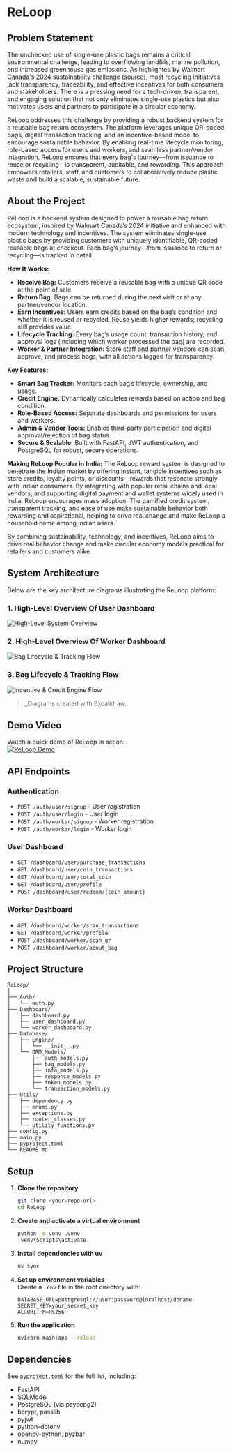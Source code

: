 # ReLoop

## Problem Statement

The unchecked use of single-use plastic bags remains a critical environmental challenge, leading to overflowing landfills, marine pollution, and increased greenhouse gas emissions. As highlighted by Walmart Canada's 2024 sustainability challenge ([source](https://walmart.converge.tech/content/converge/en_in/sparkathon/building-a-sustainable-future.html)), most recycling initiatives lack transparency, traceability, and effective incentives for both consumers and stakeholders. There is a pressing need for a tech-driven, transparent, and engaging solution that not only eliminates single-use plastics but also motivates users and partners to participate in a circular economy.

ReLoop addresses this challenge by providing a robust backend system for a reusable bag return ecosystem. The platform leverages unique QR-coded bags, digital transaction tracking, and an incentive-based model to encourage sustainable behavior. By enabling real-time lifecycle monitoring, role-based access for users and workers, and seamless partner/vendor integration, ReLoop ensures that every bag's journey—from issuance to reuse or recycling—is transparent, auditable, and rewarding. This approach empowers retailers, staff, and customers to collaboratively reduce plastic waste and build a scalable, sustainable future.

## About the Project

ReLoop is a backend system designed to power a reusable bag return ecosystem, inspired by Walmart Canada’s 2024 initiative and enhanced with modern technology and incentives. The system eliminates single-use plastic bags by providing customers with uniquely identifiable, QR-coded reusable bags at checkout. Each bag’s journey—from issuance to return or recycling—is tracked in detail.

**How It Works:**
- **Receive Bag:** Customers receive a reusable bag with a unique QR code at the point of sale.
- **Return Bag:** Bags can be returned during the next visit or at any partner/vendor location.
- **Earn Incentives:** Users earn credits based on the bag’s condition and whether it is reused or recycled. Reuse yields higher rewards; recycling still provides value.
- **Lifecycle Tracking:** Every bag’s usage count, transaction history, and approval logs (including which worker processed the bag) are recorded.
- **Worker & Partner Integration:** Store staff and partner vendors can scan, approve, and process bags, with all actions logged for transparency.

**Key Features:**
- **Smart Bag Tracker:** Monitors each bag’s lifecycle, ownership, and usage.
- **Credit Engine:** Dynamically calculates rewards based on action and bag condition.
- **Role-Based Access:** Separate dashboards and permissions for users and workers.
- **Admin & Vendor Tools:** Enables third-party participation and digital approval/rejection of bag status.
- **Secure & Scalable:** Built with FastAPI, JWT authentication, and PostgreSQL for robust, secure operations.

**Making ReLoop Popular in India:**
The ReLoop reward system is designed to penetrate the Indian market by offering instant, tangible incentives such as store credits, loyalty points, or discounts—rewards that resonate strongly with Indian consumers. By integrating with popular retail chains and local vendors, and supporting digital payment and wallet systems widely used in India, ReLoop encourages mass adoption. The gamified credit system, transparent tracking, and ease of use make sustainable behavior both rewarding and aspirational, helping to drive real change and make ReLoop a household name among Indian users.

By combining sustainability, technology, and incentives, ReLoop aims to drive real behavior change and make circular economy models practical for retailers and customers alike.

## System Architecture

Below are the key architecture diagrams illustrating the ReLoop platform:

### 1. High-Level Overview Of User Dashboard
![High-Level System Overview](System%20Architecture/User_Dashboard_Detail-1.png)

### 2. High-Level Overview Of Worker Dashboard
![Bag Lifecycle & Tracking Flow](System%20Architecture/Worker_Dashboard_Detail-1.png)

### 3. Bag Lifecycle & Tracking Flow
![Incentive & Credit Engine Flow](System%20Architecture/Some%20working%20features%20of%20ReLoop%20(Initially%20Planned).png)

> _Diagrams created with Excalidraw.

## Demo Video

Watch a quick demo of ReLoop in action:  
[![ReLoop Demo](https://img.youtube.com/vi/YOUR_VIDEO_ID/0.jpg)](https://www.youtube.com/watch?v=YOUR_VIDEO_ID)

## API Endpoints

### Authentication

- `POST /auth/user/signup` - User registration
- `POST /auth/user/login` - User login
- `POST /auth/worker/signup` - Worker registration
- `POST /auth/worker/login` - Worker login

### User Dashboard

- `GET /dashboard/user/purchase_transactions`
- `GET /dashboard/user/coin_transactions`
- `GET /dashboard/user/total_coin`
- `GET /dashboard/user/profile`
- `POST /dashboard/user/redeem/{coin_amount}`

### Worker Dashboard

- `GET /dashboard/worker/scan_transactions`
- `GET /dashboard/worker/profile`
- `POST /dashboard/worker/scan_qr`
- `POST /dashboard/worker/about_bag`

## Project Structure

```
ReLoop/
│
├── Auth/
│   └── auth.py
├── Dashboard/
│   ├── dashboard.py
│   ├── user_dashboard.py
│   └── worker_dashboard.py
├── Database/
│   ├── Engine/
│   │   └── __init__.py
│   └── ORM_Models/
│       ├── auth_models.py
│       ├── bag_models.py
│       ├── info_models.py
│       ├── response_models.py
│       ├── token_models.py
│       └── transaction_models.py
├── Utils/
│   ├── dependency.py
│   ├── enums.py
│   ├── exceptions.py
│   ├── router_classes.py
│   └── utility_functions.py
├── config.py
├── main.py
├── pyproject.toml
└── README.md
```

## Setup

1. **Clone the repository**  
   ```sh
   git clone <your-repo-url>
   cd ReLoop
   ```

2. **Create and activate a virtual environment**  
   ```sh
   python -m venv .venv
   .venv\Scripts\activate
   ```

3. **Install dependencies with uv**  
   ```sh
   uv sync
   ```

4. **Set up environment variables**  
   Create a `.env` file in the root directory with:
   ```
   DATABASE_URL=postgresql://user:password@localhost/dbname
   SECRET_KEY=your_secret_key
   ALGORITHM=HS256
   ```

5. **Run the application**  
   ```sh
   uvicorn main:app --reload
   ```

## Dependencies

See [`pyproject.toml`](pyproject.toml) for the full list, including:
- FastAPI
- SQLModel
- PostgreSQL (via psycopg2)
- bcrypt, passlib
- pyjwt
- python-dotenv
- opencv-python, pyzbar
- numpy

